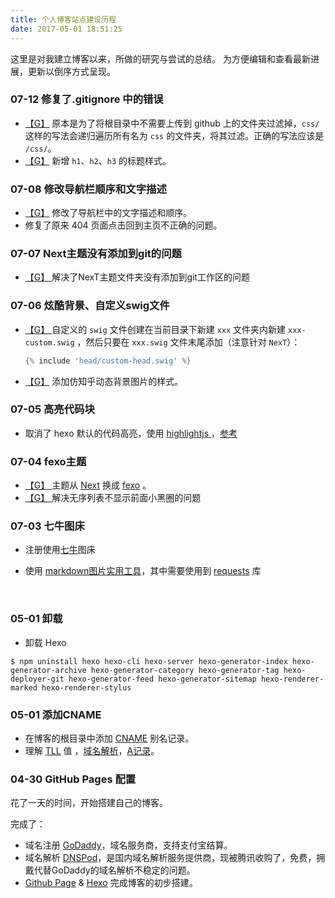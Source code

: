 ```yaml
---
title: 个人博客站点建设历程
date: 2017-05-01 18:51:25
---
```




这里是对我建立博客以来，所做的研究与尝试的总结。
为方便编辑和查看最新进展，更新以倒序方式呈现。



### 07-12 修复了.gitignore 中的错误

- [【G】](https://github.com/SmartNJ/SimpleLifee.github.io/commit/1a3c1af3dcce543aa5781c33caa1dc5c06348bd9) 原本是为了将根目录中不需要上传到 github 上的文件夹过滤掉，`css/` 这样的写法会递归遍历所有名为 `css` 的文件夹，将其过滤。正确的写法应该是 `/css/`。
- [【G】]() 新增 `h1`、`h2`、`h3` 的标题样式。



### 07-08 修改导航栏顺序和文字描述

- [【G】](https://github.com/SmartNJ/SimpleLifee.github.io/commit/b1e5bf26917fa295cd3059a3fca9722f046fabc8)  修改了导航栏中的文字描述和顺序。
- 修复了原来 404 页面点击回到主页不正确的问题。

### 07-07 Next主题没有添加到git的问题

- [【G】 ](https://github.com/SmartNJ/SimpleLifee.github.io/commit/b423e50868ab5dbdee9c8b94b2907d35ab7d1183)解决了NexT主题文件夹没有添加到git工作区的问题



### 07-06 炫酷背景、自定义swig文件

- [【G】 ]()自定义的 `swig` 文件创建在当前目录下新建 `xxx` 文件夹内新建 `xxx-custom.swig` ，然后只要在 `xxx.swig` 文件末尾添加（注意针对 `NexT`）：

  ```groovy
  {% include 'head/custom-head.swig' %}
  ```

- [【G】](https://github.com/SmartNJ/SimpleLifee.github.io/commit/c446fce62056207a8d24f2c23576dcd408cc0e7f) 添加仿知乎动态背景图片的样式。



### 07-05 高亮代码块

- 取消了 hexo 默认的代码高亮，使用 [highlightjs ](https://highlightjs.org/)，[参考](http://www.ieclipse.cn/2016/07/18/Web/Hexo-dev-highlight/)

### 07-04 fexo主题

- [【G】 ](https://github.com/SmartNJ/SimpleLifee.github.io/commit/044b788feb67b30170278375d1356de9e6c6d95d)主题从 [Next](http://theme-next.iissnan.com/) 换成 [fexo](https://github.com/forsigner/fexo) 。
- [【G】 ](https://github.com/SmartNJ/SimpleLifee.github.io/commit/f3bcddef8d6d09f320ed1f16712cd13499f2b4cf)解决无序列表不显示前面小黑圈的问题

### 07-03 七牛图床

- 注册使用[七牛](https://portal.qiniu.com)图床

- 使用 [markdown图片实用工具](https://github.com/tiann/markdown-img-upload)，其中需要使用到 [requests](http://www.python-requests.org/en/master/user/install/#install) 库

  ​

### 05-01 卸载

- 卸载 Hexo 

```shell
$ npm uninstall hexo hexo-cli hexo-server hexo-generator-index hexo-generator-archive hexo-generator-category hexo-generator-tag hexo-deployer-git hexo-generator-feed hexo-generator-sitemap hexo-renderer-marked hexo-renderer-stylus 
```



### 05-01 添加CNAME

- 在博客的根目录中添加 [CNAME](http://baike.baidu.com/item/CNAME%E8%AE%B0%E5%BD%95) 别名记录。
- 理解 [TLL](http://baike.baidu.com/item/TTL/130248) 值 ，[域名解析](http://baike.baidu.com/item/%E5%9F%9F%E5%90%8D%E8%A7%A3%E6%9E%90)，[A记录](http://baike.baidu.com/item/A%E8%AE%B0%E5%BD%95)。



### 04-30 GitHub Pages 配置

花了一天的时间，开始搭建自己的博客。

完成了：

- 域名注册 [GoDaddy](https://sg.godaddy.com/)，域名服务商，支持支付宝结算。
- 域名解析 [DNSPod](https://www.dnspod.cn/)，是国内域名解析服务提供商，现被腾讯收购了，免费，拥戴代替GoDaddy的域名解析不稳定的问题。
- [Github Page](https://pages.github.com/) & [Hexo](https://hexo.io/zh-cn/index.html) 完成博客的初步搭建。



